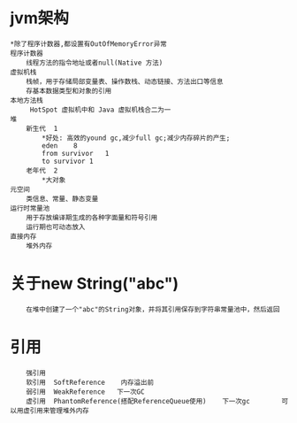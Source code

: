 # jvm架构
	*除了程序计数器,都设置有OutOfMemoryError异常
	程序计数器
	    线程方法的指令地址或者null(Native 方法)
	虚拟机栈
	    栈帧，用于存储局部变量表、操作数栈、动态链接、方法出口等信息
	    存基本数据类型和对象的引用
	本地方法栈
	     HotSpot 虚拟机中和 Java 虚拟机栈合二为一
	堆
	    新生代  1
	        *好处: 高效的yound gc,减少full gc;减少内存碎片的产生;
	        eden    8
	        from survivor   1
	        to survivor 1
	    老年代  2
	        *大对象
	元空间
	    类信息、常量、静态变量
	运行时常量池
	    用于存放编译期生成的各种字面量和符号引用
	    运行期也可动态放入
	直接内存
	    堆外内存

# 关于new String("abc")
	    在堆中创建了一个"abc"的String对象，并将其引用保存到字符串常量池中，然后返回

# 引用
	    强引用
	    软引用  SoftReference    内存溢出前
	    弱引用  WeakReference   下一次GC
	    虚引用  PhantomReference(搭配ReferenceQueue使用)    下一次gc        可以用虚引用来管理堆外内存